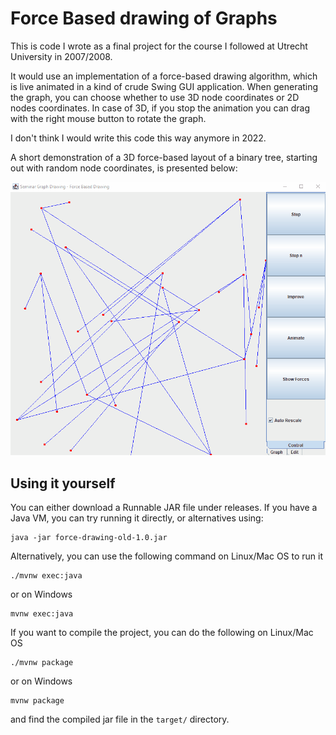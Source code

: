 # Force Based drawing of Graphs

This is code I wrote as a final project for the course I followed at Utrecht University in 2007/2008.

It would use an implementation of a force-based drawing algorithm,  which is live animated in a kind of crude Swing GUI application. When generating the graph, you can choose whether to use 3D node coordinates or 2D nodes coordinates. In case of 3D, if you stop the animation you can drag with the right mouse button to rotate the graph.

I don't think I would write this code this way anymore in 2022.

A short demonstration of a 3D force-based layout of a binary tree, starting out with random node coordinates, is presented below:

![Animated gif that shows the force based layout of a binary tree in 3D](/doc/force-drawing-v2.gif)

## Using it yourself

You can either download a Runnable JAR file under releases. If you have a Java VM, you can try running it directly, or alternatives using:
```
java -jar force-drawing-old-1.0.jar
```

Alternatively, you can use the following command on Linux/Mac OS to run it

```
./mvnw exec:java
```

or on Windows

```
mvnw exec:java
```

If you want to compile the project, you can do the following on Linux/Mac OS

```
./mvnw package
```

or on Windows

```
mvnw package
```

and find the compiled jar file in the `target/` directory.

